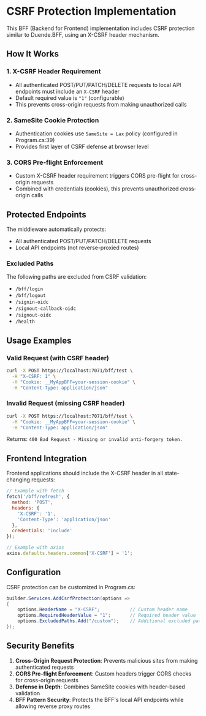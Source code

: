 # CSRF Protection Implementation

This BFF (Backend for Frontend) implementation includes CSRF protection similar to Duende.BFF, using an X-CSRF header mechanism.

## How It Works

### 1. X-CSRF Header Requirement
- All authenticated POST/PUT/PATCH/DELETE requests to local API endpoints must include an `X-CSRF` header
- Default required value is `"1"` (configurable)
- This prevents cross-origin requests from making unauthorized calls

### 2. SameSite Cookie Protection  
- Authentication cookies use `SameSite = Lax` policy (configured in Program.cs:39)
- Provides first layer of CSRF defense at browser level

### 3. CORS Pre-flight Enforcement
- Custom X-CSRF header requirement triggers CORS pre-flight for cross-origin requests
- Combined with credentials (cookies), this prevents unauthorized cross-origin calls

## Protected Endpoints

The middleware automatically protects:
- All authenticated POST/PUT/PATCH/DELETE requests
- Local API endpoints (not reverse-proxied routes)

### Excluded Paths
The following paths are excluded from CSRF validation:
- `/bff/login`
- `/bff/logout` 
- `/signin-oidc`
- `/signout-callback-oidc`
- `/signout-oidc`
- `/health`

## Usage Examples

### Valid Request (with CSRF header)
```bash
curl -X POST https://localhost:7071/bff/test \
  -H "X-CSRF: 1" \
  -H "Cookie: __MyAppBFF=your-session-cookie" \
  -H "Content-Type: application/json"
```

### Invalid Request (missing CSRF header)
```bash
curl -X POST https://localhost:7071/bff/test \
  -H "Cookie: __MyAppBFF=your-session-cookie" \
  -H "Content-Type: application/json"
```
Returns: `400 Bad Request - Missing or invalid anti-forgery token.`

## Frontend Integration

Frontend applications should include the X-CSRF header in all state-changing requests:

```javascript
// Example with fetch
fetch('/bff/refresh', {
  method: 'POST',
  headers: {
    'X-CSRF': '1',
    'Content-Type': 'application/json'
  },
  credentials: 'include'
});

// Example with axios
axios.defaults.headers.common['X-CSRF'] = '1';
```

## Configuration

CSRF protection can be customized in Program.cs:

```csharp
builder.Services.AddCsrfProtection(options =>
{
    options.HeaderName = "X-CSRF";           // Custom header name
    options.RequiredHeaderValue = "1";       // Required header value
    options.ExcludedPaths.Add("/custom");    // Additional excluded paths
});
```

## Security Benefits

1. **Cross-Origin Request Protection**: Prevents malicious sites from making authenticated requests
2. **CORS Pre-flight Enforcement**: Custom headers trigger CORS checks for cross-origin requests  
3. **Defense in Depth**: Combines SameSite cookies with header-based validation
4. **BFF Pattern Security**: Protects the BFF's local API endpoints while allowing reverse proxy routes